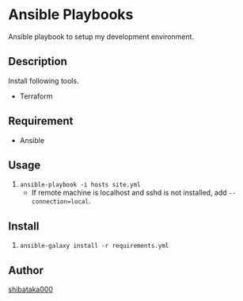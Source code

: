 # Ansible Playbooks

Ansible playbook to setup my development environment.

## Description
Install following tools.

- Terraform

## Requirement
- Ansible

## Usage
1. `ansible-playbook -i hosts site.yml`
	- If remote machine is localhost and sshd is not installed, add `--connection=local`.

## Install
1. `ansible-galaxy install -r requirements.yml`

## Author
[shibataka000](https://github.com/shibataka000)
